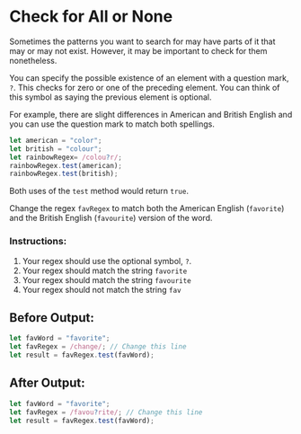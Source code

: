 # Check for All or None

Sometimes the patterns you want to search for may have parts of it that may or may not exist. However, it may be important to check for them nonetheless.

You can specify the possible existence of an element with a question mark, `?`. This checks for zero or one of the preceding element. You can think of this symbol as saying the previous element is optional.

For example, there are slight differences in American and British English and you can use the question mark to match both spellings.

```javascript
let american = "color";
let british = "colour";
let rainbowRegex= /colou?r/;
rainbowRegex.test(american);
rainbowRegex.test(british);
```

Both uses of the `test` method would return `true`.

Change the regex `favRegex` to match both the American English (`favorite`) and the British English (`favourite`) version of the word.

### Instructions:
1. Your regex should use the optional symbol, `?`.
2. Your regex should match the string `favorite`
3. Your regex should match the string `favourite`
4. Your regex should not match the string `fav`

## Before Output:
```javascript
let favWord = "favorite";
let favRegex = /change/; // Change this line
let result = favRegex.test(favWord);
```

## After Output:
```javascript
let favWord = "favorite";
let favRegex = /favou?rite/; // Change this line
let result = favRegex.test(favWord);
```